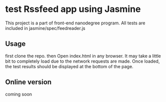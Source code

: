 # test Rssfeed app using Jasmine

This project is a part of front-end nanodegree program. All tests are included in jasmine/spec/feedreader.js

## Usage
first clone the repo. then
Open index.html in any browser. It may take a little bit to completely load due to the network requests are made. 
Once loaded, the test results should be displayed at the bottom of the page.

## Online version
coming soon